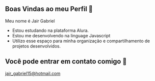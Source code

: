 ## Boas Vindas ao meu Perfil 👋


Meu nome é Jair Gabriel
- Estou estudando na plataforma Alura.
- Estou me desenvolvendo na linguage Javascript
- Utilizo esse espaço para minha organização e compartilhamento de projetos desenvolvidos.

## Você pode entrar em contato comigo 📧
jair_gabriel15@hotmail.com

